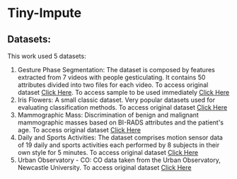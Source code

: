 # Tiny-Impute
## Datasets:
This work used 5 datasets:
1. Gesture Phase Segmentation: The dataset is composed by features extracted from 7 videos with people gesticulating. It contains 50 attributes divided into two files for each video. To access original dataset [Click Here](https://archive.ics.uci.edu/dataset/302/gesture+phase+segmentation). To access sample to be used immediately [Click Here](Datasets_Sample/Daily_Sports_Activities_Sample.csv)
2. Iris Flowers: A small classic dataset. Very popular datasets used for evaluating classification methods. To access original dataset [Click Here](https://archive.ics.uci.edu/dataset/53/iris)
3. Mammographic Mass: Discrimination of benign and malignant mammographic masses based on BI-RADS attributes and the patient's age. To access original dataset [Click Here](https://archive.ics.uci.edu/dataset/161/mammographic+mass)
4. Daily and Sports Activities: The dataset comprises motion sensor data of 19 daily and sports activities each performed by 8 subjects in their own style for 5 minutes. To access original dataset [Click Here](https://archive.ics.uci.edu/dataset/256/daily+and+sports+activities)
5. Urban Observatory - CO: CO data taken from the Urban Observatory, Newcastle University. To access original dataset [Click Here](https://data.ncl.ac.uk/collections/Urban_Observatory_Data_Newcastle/5059913)